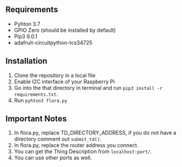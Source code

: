 ## Requirements

* Pyhton 3.7
* GPIO Zero (should be installed by default)
* Pip3 9.0.1
* adafruit-circuitpython-tcs34725

## Installation
1. Clone the repository in a local file
2. Enable I2C interface of your Raspberry Pi
3. Go into the that directory in terminal and run `pip3 install -r requirements.txt`.
4. Run `pyhton3 flora.py`

## Important Notes

1. In flora.py, replace TD_DIRECTORY_ADDRESS, if you do not have a directory comment out `submit_td()`.
2. In flora.py, replace the router address you connect.
3. You can get the Thing Description from `localhost:port/`.
4. You can use other ports as well.

 


